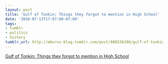 ```yaml
---
layout: post
title: 'Gulf of Tonkin: Things they forgot to mention in High School'
date: '2010-07-13T17:07:00-07:00'
tags:
- tumblr
- politics
- history
tumblr_url: http://mburns-blog.tumblr.com/post/808536298/gulf-of-tonkin-things-they-forgot-to-mention-in
---
```

<a href="http://www.sfgate.com/cgi-bin/article.cgi?file=/c/a/2005/10/31/MNG99FGN521.DTL">Gulf of Tonkin: Things they forgot to mention in High School</a>

